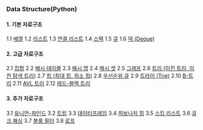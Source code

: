 ### Data Structure(Python)

#### 1. 기본 자료구조
1.1 [배열](./01.md)
1.2 [리스트](./02.md)
1.3 [연결 리스트](./03.md)
1.4 [스택](./04.md)
1.5 [큐](./05.md)
1.6 [덱 (Deque)](./06.md)

#### 2. 고급 자료구조
2.1 [집합](./07.md)
2.2 [해시 테이블](./08.md)
2.3 [해시 맵](./09.md)
2.4 [해시 셋](./10.md)
2.5 [그래프](./11.md)
2.6 [트리 (이진 트리, 이진 탐색 트리)](./12.md)
2.7 [힙 (최대 힙, 최소 힙)](./13.md)
2.8 [우선순위 큐](./14.md)
2.9 [트라이 (Trie)](./15.md)
2.10 [B-트리](./16.md)
2.11 [AVL 트리](./17.md)
2.12 [레드-블랙 트리](./18.md)

#### 3. 추가 자료구조
3.1 [유니언-파인드](./19.md)
3.2 [트립](./20.md)
3.3 [데이터프레임](./21.md)
3.4 [피보나치 힙](./22.md)
3.5 [스킵 리스트](./23.md)
3.6 [큐크 해싱](./24.md)
3.7 [블룸 필터](./25.md)
3.8 [로프](./26.md)